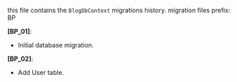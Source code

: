 this file contains the `BlogDbContext` migrations history.
migration files prefix: BP

**[BP_01]**:
- Initial database migration.  

**[BP_02]**:
- Add User table.   